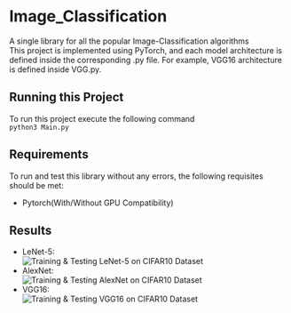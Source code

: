# Image_Classification
A single library for all the popular Image-Classification algorithms<br>
This project is implemented using PyTorch, and each model architecture is defined inside the corresponding .py file. For example, VGG16 architecture is defined inside VGG.py.<br>
## Running this Project
To run this project execute the following command<br>
```python3 Main.py```<br>
## Requirements
To run and test this library without any errors, the following requisites should be met:<br>
- Pytorch(With/Without GPU Compatibility)
## Results
- LeNet-5:<br>
![Training & Testing LeNet-5 on CIFAR10 Dataset](files/LeNet.png)<br>
- AlexNet:<br>
![Training & Testing AlexNet on CIFAR10 Dataset](files/AlexNet.png)<br>
- VGG16:<br>
![Training & Testing VGG16 on CIFAR10 Dataset](files/VGG16.png)<br>
